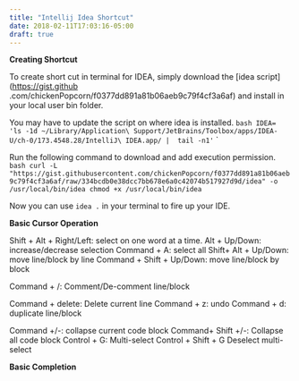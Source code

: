 ```yaml
---
title: "Intellij Idea Shortcut"
date: 2018-02-11T17:03:16-05:00
draft: true
---
```


**Creating Shortcut**

To create short cut in terminal for IDEA, simply download the [idea script](https://gist.github
.com/chickenPopcorn/f0377dd891a81b06aeb9c79f4cf3a6af) and install in 
your local user bin folder. 

You may have to update the script on where idea is installed.
`bash
IDEA= 'ls -1d ~/Library/Application\ Support/JetBrains/Toolbox/apps/IDEA-U/ch-0/173.4548.28/IntelliJ\ IDEA.app/ | 
tail -n1'`
`

Run the following command to download and add execution permission.
`bash
curl -L "https://gist.githubusercontent.com/chickenPopcorn/f0377dd891a81b06aeb9c79f4cf3a6af/raw/334bcdb0e38dcc7bb678e6a0c42074b517927d9d/idea" -o /usr/local/bin/idea
chmod +x /usr/local/bin/idea
`

Now you can use `idea .` in your terminal to fire up your IDE.


**Basic Cursor Operation** 

Shift + Alt + Right/Left: select on one word at a time.
Alt + Up/Down: increase/decrease selection
Command + A: select all
Shift+ Alt + Up/Down: move line/block by line
Command + Shift + Up/Down: move line/block by block

Command + /: Comment/De-comment line/block
 
Command + delete: Delete current line
Command + z: undo
Command + d: duplicate line/block

Command +/-: collapse current code block
Command+ Shift +/-: Collapse all code block
Control + G: Multi-select
Control + Shift + G Deselect multi-select


**Basic Completion**
